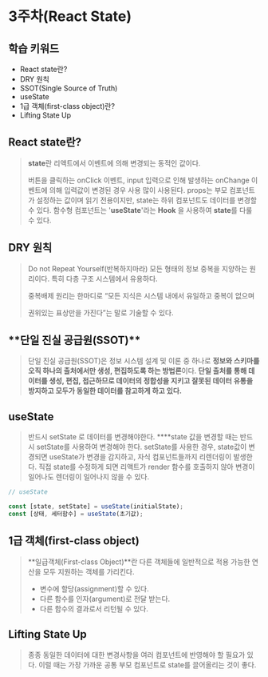 # 3주차(React State)

## 학습 키워드

- React state란?
- DRY 원칙
- SSOT(Single Source of Truth)
- useState
- 1급 객체(first-class object)란?
- Lifting State Up

## React state란?

> **state**란 리액트에서 이벤트에 의해 변경되는 동적인 값이다.
>
> 버튼을 클릭하는 onClick 이벤트, input 입력으로 인해 발생하는 onChange 이벤트에 의해 입력값이 변경된 경우 사용 많이 사용된다. props는 부모 컴포넌트가 설정하는 값이며 읽기 전용이지만, state는 하위 컴포넌트도 데이터를 변경할 수 있다. 함수형 컴포넌트는 '**useState**'라는 **Hook** 을 사용하여 **state**를 다룰 수 있다.

## DRY 원칙

> Do not Repeat Yourself(반복하지마라)
> 모든 형태의 정보 중복을 지양하는 원리이다. 특히 다층 구조 시스템에서 유용하다.
>
> 중복배제 원리는 한마디로 “모든 지식은 시스템 내에서 유일하고 중복이 없으며
>
> 권위있는 표상만을 가진다”는 말로 기술할 수 있다.

## \***\*단일 진실 공급원(SSOT)\*\***

> 단일 진실 공급원(SSOT)은 정보 시스템 설계 및 이론 중 하나로 **정보와 스키마를 오직 하나의 출처에서만 생성, 편집하도록 하는 방법론**이다. **단일 출처를 통해 데이터를 생성, 편집, 접근하므로 데이터의 정합성을 지키고 잘못된 데이터 유통을 방지하고 모두가 동일한 데이터를 참고하게 하고 있다.**

## **useState**

> 반드시 setState 로 데이터를 변경해야한다.
> \*\*\*\*state 값을 변경할 때는 반드시 setState를 사용하여 변경해야 한다.
> setState를 사용한 경우, state값이 변경되면 useState가 변경을 감지하고, 자식 컴포넌트들까지 리렌더링이 발생한다.
> 직접 state를 수정하게 되면 리액트가 render 함수를 호출하지 않아 변경이 일어나도 렌더링이 일어나지 않을 수 있다.

```jsx
// useState

const [state, setState] = useState(initialState);
const [상태, 세터함수] = useState(초기값);
```

## 1급 객체(first-class object)

> **일급객체(First-class Object)**란 다른 객체들에 일반적으로 적용 가능한 연산을 모두 지원하는 객체를 가리킨다.
>
> - 변수에 할당(assignment)할 수 있다.
> - 다른 함수를 인자(argument)로 전달 받는다.
> - 다른 함수의 결과로서 리턴될 수 있다.

## Lifting State Up

> 종종 동일한 데이터에 대한 변경사항을 여러 컴포넌트에 반영해야 할 필요가 있다. 이럴 때는 가장 가까운 공통 부모 컴포넌트로 state를 끌어올리는 것이 좋다.
